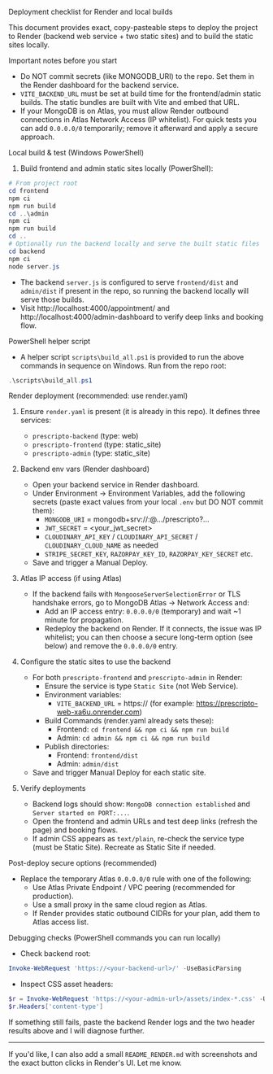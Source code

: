 Deployment checklist for Render and local builds

This document provides exact, copy-pasteable steps to deploy the project to Render (backend web service + two static sites) and to build the static sites locally.

Important notes before you start

- Do NOT commit secrets (like MONGODB_URI) to the repo. Set them in the Render dashboard for the backend service.
- `VITE_BACKEND_URL` must be set at build time for the frontend/admin static builds. The static bundles are built with Vite and embed that URL.
- If your MongoDB is on Atlas, you must allow Render outbound connections in Atlas Network Access (IP whitelist). For quick tests you can add `0.0.0.0/0` temporarily; remove it afterward and apply a secure approach.

Local build & test (Windows PowerShell)

1. Build frontend and admin static sites locally (PowerShell):

```powershell
# From project root
cd frontend
npm ci
npm run build
cd ..\admin
npm ci
npm run build
cd ..
# Optionally run the backend locally and serve the built static files
cd backend
npm ci
node server.js
```

- The backend `server.js` is configured to serve `frontend/dist` and `admin/dist` if present in the repo, so running the backend locally will serve those builds.
- Visit http://localhost:4000/appointment/<docId> and http://localhost:4000/admin-dashboard to verify deep links and booking flow.

PowerShell helper script

- A helper script `scripts\build_all.ps1` is provided to run the above commands in sequence on Windows. Run from the repo root:

```powershell
.\scripts\build_all.ps1
```

Render deployment (recommended: use render.yaml)

1. Ensure `render.yaml` is present (it is already in this repo). It defines three services:

   - `prescripto-backend` (type: web)
   - `prescripto-frontend` (type: static_site)
   - `prescripto-admin` (type: static_site)

2. Backend env vars (Render dashboard)

   - Open your backend service in Render dashboard.
   - Under Environment → Environment Variables, add the following secrets (paste exact values from your local `.env` but DO NOT commit them):
     - `MONGODB_URI` = mongodb+srv://<user>:<pass>@.../prescripto?...
     - `JWT_SECRET` = <your_jwt_secret>
     - `CLOUDINARY_API_KEY` / `CLOUDINARY_API_SECRET` / `CLOUDINARY_CLOUD_NAME` as needed
     - `STRIPE_SECRET_KEY`, `RAZORPAY_KEY_ID`, `RAZORPAY_KEY_SECRET` etc.
   - Save and trigger a Manual Deploy.

3. Atlas IP access (if using Atlas)

   - If the backend fails with `MongooseServerSelectionError` or TLS handshake errors, go to MongoDB Atlas → Network Access and:
     - Add an IP access entry: `0.0.0.0/0` (temporary) and wait ~1 minute for propagation.
     - Redeploy the backend on Render. If it connects, the issue was IP whitelist; you can then choose a secure long-term option (see below) and remove the `0.0.0.0/0` entry.

4. Configure the static sites to use the backend

   - For both `prescripto-frontend` and `prescripto-admin` in Render:
     - Ensure the service is type `Static Site` (not Web Service).
     - Environment variables:
       - `VITE_BACKEND_URL` = https://<your-backend-url> (for example: https://prescripto-web-xa6u.onrender.com)
     - Build Commands (render.yaml already sets these):
       - Frontend: `cd frontend && npm ci && npm run build`
       - Admin: `cd admin && npm ci && npm run build`
     - Publish directories:
       - Frontend: `frontend/dist`
       - Admin: `admin/dist`
   - Save and trigger Manual Deploy for each static site.

5. Verify deployments
   - Backend logs should show: `MongoDB connection established` and `Server started on PORT:...`.
   - Open the frontend and admin URLs and test deep links (refresh the page) and booking flows.
   - If admin CSS appears as `text/plain`, re-check the service type (must be Static Site). Recreate as Static Site if needed.

Post-deploy secure options (recommended)

- Replace the temporary Atlas `0.0.0.0/0` rule with one of the following:
  - Use Atlas Private Endpoint / VPC peering (recommended for production).
  - Use a small proxy in the same cloud region as Atlas.
  - If Render provides static outbound CIDRs for your plan, add them to Atlas access list.

Debugging checks (PowerShell commands you can run locally)

- Check backend root:

```powershell
Invoke-WebRequest 'https://<your-backend-url>/' -UseBasicParsing
```

- Inspect CSS asset headers:

```powershell
$r = Invoke-WebRequest 'https://<your-admin-url>/assets/index-*.css' -UseBasicParsing -Method GET
$r.Headers['content-type']
```

If something still fails, paste the backend Render logs and the two header results above and I will diagnose further.

---

If you'd like, I can also add a small `README_RENDER.md` with screenshots and the exact button clicks in Render's UI. Let me know.
